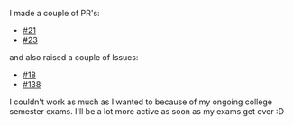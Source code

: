 I made a couple of PR's:
* [#21](https://github.com/chaoss/grimoirelab-tutorial/pull/21)
* [#23](https://github.com/chaoss/grimoirelab-tutorial/pull/23)

and also raised a couple of Issues:
* [#18](https://github.com/chaoss/grimoirelab-tutorial/issues/18)
* [#138](https://github.com/chaoss/grimoirelab-sortinghat/issues/138)

I couldn't work as much as I wanted to because of my ongoing college semester exams.
I'll be a lot more active as soon as my exams get over :D

